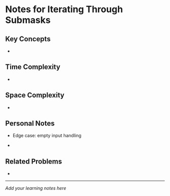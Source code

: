 # Notes for Iterating Through Submasks

## Key Concepts

- 

## Time Complexity

- 

## Space Complexity

- 

## Personal Notes

- Edge case: empty input handling

- 

## Related Problems

- 

---

*Add your learning notes here*
